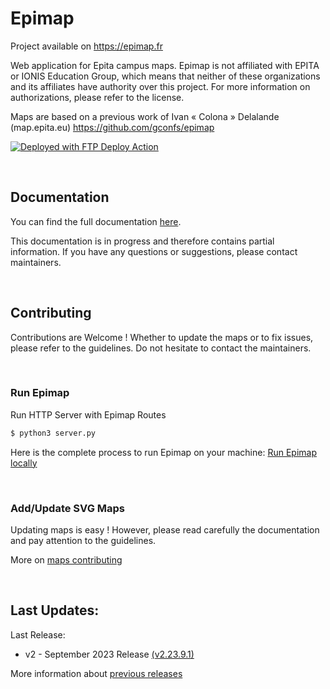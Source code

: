 # Epimap
Project available on https://epimap.fr

Web application for Epita campus maps.
Epimap is not affiliated with EPITA or IONIS Education Group, 
which means that neither of these organizations and its affiliates have authority over this project.
For more information on authorizations, please refer to the license.

Maps are based on a previous work of Ivan « Colona » Delalande (map.epita.eu) https://github.com/gconfs/epimap

[<img alt="Deployed with FTP Deploy Action" src="https://img.shields.io/badge/Deployed With-FTP DEPLOY ACTION-%3CCOLOR%3E?style=for-the-badge&color=2b9348">](https://github.com/SamKirkland/FTP-Deploy-Action)

<br />

## Documentation

You can find the full documentation [here](./docs/README.md). 

This documentation is in progress and therefore contains partial information. If you have any questions or suggestions, please contact maintainers.

<br />

## Contributing

Contributions are Welcome ! Whether to update the maps or to fix issues, please refer to the guidelines. Do not hesitate to contact the maintainers.

<br />

### Run Epimap 

Run HTTP Server with Epimap Routes

```sh
$ python3 server.py
```

Here is the complete process to run Epimap on your machine: [Run Epimap locally](./docs/how-to.md#run-epimap-locally)

<br />

### Add/Update SVG Maps

Updating maps is easy ! However, please read carefully the documentation and pay attention to the guidelines.

More on [maps contributing](./docs/map-contributing.md)

<br />

## Last Updates:

Last Release: 

- v2 - September 2023 Release [(v2.23.9.1)](./docs/releases/2023-09.md)

More information about [previous releases](./docs/releases)